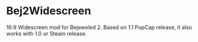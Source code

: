 # Bej2Widescreen
16:9 Widescreen mod for Bejeweled 2. Based on 1.1 PopCap release, it also works with 1.0 or Steam release.
